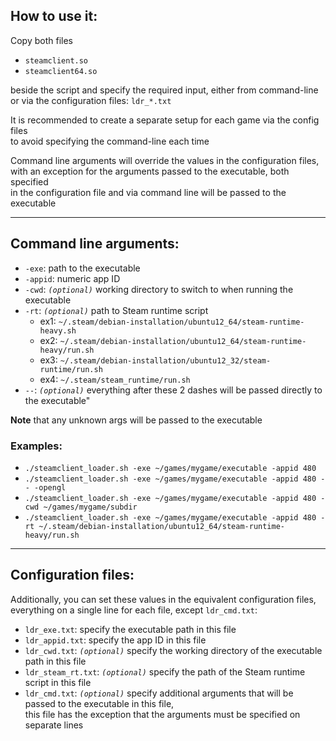 ## How to use it:

Copy both files

- `steamclient.so`  
- `steamclient64.so`  

beside the script and specify the required input, either from command-line or via the configuration files: `ldr_*.txt`  

It is recommended to create a separate setup for each game via the config files  
to avoid specifying the command-line each time  

Command line arguments will override the values in the configuration files,  
with an exception for the arguments passed to the executable, both specified  
in the configuration file and via command line will be passed to the executable  

---

## Command line arguments:

* `-exe`:   path to the executable
* `-appid`: numeric app ID
* `-cwd`:   *`(optional)`* working directory to switch to when running the executable
* `-rt`:    *`(optional)`* path to Steam runtime script
  - ex1: `~/.steam/debian-installation/ubuntu12_64/steam-runtime-heavy.sh`
  - ex2: `~/.steam/debian-installation/ubuntu12_64/steam-runtime-heavy/run.sh`
  - ex3: `~/.steam/debian-installation/ubuntu12_32/steam-runtime/run.sh`
  - ex4: `~/.steam/steam_runtime/run.sh`
* `--`:     *`(optional)`* everything after these 2 dashes will be passed directly to the executable"

**Note** that any unknown args will be passed to the executable  

### Examples:
* `./steamclient_loader.sh -exe ~/games/mygame/executable -appid 480`
* `./steamclient_loader.sh -exe ~/games/mygame/executable -appid 480 -- -opengl`
* `./steamclient_loader.sh -exe ~/games/mygame/executable -appid 480 -cwd ~/games/mygame/subdir`
* `./steamclient_loader.sh -exe ~/games/mygame/executable -appid 480 -rt ~/.steam/debian-installation/ubuntu12_64/steam-runtime-heavy/run.sh`

---

## Configuration files:

Additionally, you can set these values in the equivalent configuration files,  
everything on a single line for each file, except `ldr_cmd.txt`:  

* `ldr_exe.txt`: specify the executable path in this file
* `ldr_appid.txt`: specify the app ID in this file
* `ldr_cwd.txt`: *`(optional)`* specify the working directory of the executable path in this file
* `ldr_steam_rt.txt`: *`(optional)`* specify the path of the Steam runtime script in this file
* `ldr_cmd.txt`: *`(optional)`* specify additional arguments that will be passed to the executable in this file,  
    this file has the exception that the arguments must be specified on separate lines

